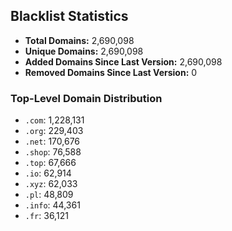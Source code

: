## Blacklist Statistics

- **Total Domains:** 2,690,098
- **Unique Domains:** 2,690,098
- **Added Domains Since Last Version:** 2,690,098
- **Removed Domains Since Last Version:** 0

### Top-Level Domain Distribution

-  `.com`: 1,228,131
-  `.org`: 229,403
-  `.net`: 170,676
-  `.shop`: 76,588
-  `.top`: 67,666
-  `.io`: 62,914
-  `.xyz`: 62,033
-  `.pl`: 48,809
-  `.info`: 44,361
-  `.fr`: 36,121
